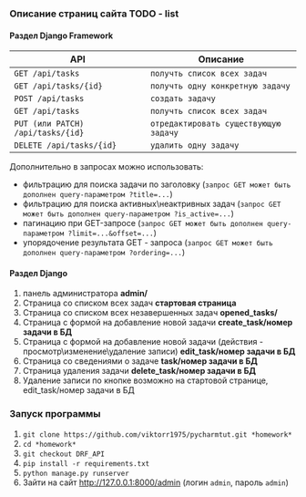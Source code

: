 ﻿
### Описание страниц сайта TODO - list
#### Раздел Django Framework
| API | Описание |
| ------ | ------ |
| `GET /api/tasks` | `получть список всех задач` |
| `GET /api/tasks/{id}` | `получть одну конкретную задачу` |
| `POST /api/tasks` | `создать задачу` |
| `GET /api/tasks` | `получть список всех задач` |
| `PUT (или PATCH) /api/tasks/{id}` | `отредактировать существующую задачу` |
| `DELETE /api/tasks/{id}` | `удалить одну задачу` |
Дополнительно в запросах можно использовать:
-   фильтрацию для поиска задачи по заголовку (`запрос GET может быть дополнен query-параметром ?title=...`)
-   фильтрацию для поиска активных\неактривных задач (`запрос GET может быть дополнен query-параметром ?is_active=...`)
-  пагинацию при GET-запросе (`запрос GET может быть дополнен query-параметром ?limit=...&offset=...`)
-   упорядочение результата GET - запроса (`запрос GET может быть дополнен query-параметром ?ordering=...`)
#### Раздел Django
1. панель администратора 
**admin/** 
2. Страница со списком всех задач 
**стартовая страница**
3. Страница со списком всех незавершенных задач
**opened_tasks/**
4. Страница с формой на добавление новой задачи  **create_task/номер задачи в БД**
5. Страница с формой на добавление новой задачи (действия - просмотр\изменение\удаление записи) **edit_task/номер задачи в БД**
6. Страница со сведениями  о задаче 
**task/номер задачи в БД**
7. Страница удаления задачи 
**delete_task/номер задачи в БД**
9. Удаление записи по кнопке возможно на стартовой странице, edit_task/номер задачи в БД


### Запуск программы
1. ``git clone https://github.com/viktorr1975/pycharmtut.git *homework*``
2. ``cd *homework*``
3. ``git checkout DRF_API``
4. ``pip install -r requirements.txt``
5. ``python manage.py runserver``
6. Зайти на сайт http://127.0.0.1:8000/admin (логин `admin`, пароль `admin`)

